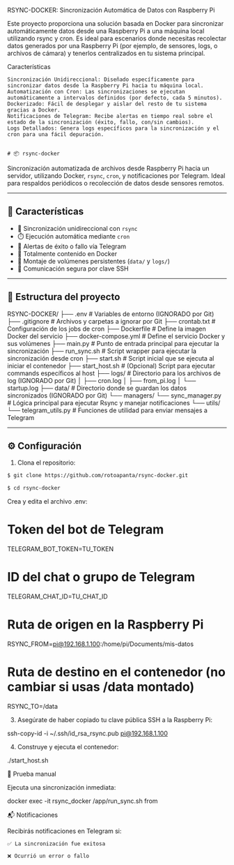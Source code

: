 RSYNC-DOCKER: Sincronización Automática de Datos con Raspberry Pi

Este proyecto proporciona una solución basada en Docker para sincronizar automáticamente datos desde una Raspberry Pi a una máquina local utilizando rsync y cron. Es ideal para escenarios donde necesitas recolectar datos generados por una Raspberry Pi (por ejemplo, de sensores, logs, o archivos de cámara) y tenerlos centralizados en tu sistema principal.

Características

    Sincronización Unidireccional: Diseñado específicamente para sincronizar datos desde la Raspberry Pi hacia tu máquina local.
    Automatización con Cron: Las sincronizaciones se ejecutan automáticamente a intervalos definidos (por defecto, cada 5 minutos).
    Dockerizado: Fácil de desplegar y aislar del resto de tu sistema gracias a Docker.
    Notificaciones de Telegram: Recibe alertas en tiempo real sobre el estado de la sincronización (éxito, fallo, con/sin cambios).
    Logs Detallados: Genera logs específicos para la sincronización y el cron para una fácil depuración.


    # 📦 rsync-docker

Sincronización automatizada de archivos desde Raspberry Pi hacia un servidor, utilizando Docker, `rsync`, `cron`, y notificaciones por Telegram. Ideal para respaldos periódicos o recolección de datos desde sensores remotos.

---

## 🚀 Características

- 🔁 Sincronización unidireccional con `rsync`
- ⏱️ Ejecución automática mediante `cron`
- 📩 Alertas de éxito o fallo vía Telegram
- 🐳 Totalmente contenido en Docker
- 📂 Montaje de volúmenes persistentes (`data/` y `logs/`)
- 🔐 Comunicación segura por clave SSH

---

## 📁 Estructura del proyecto

RSYNC-DOCKER/
├── .env                  # Variables de entorno (IGNORADO por Git)
├── .gitignore            # Archivos y carpetas a ignorar por Git
├── crontab.txt           # Configuración de los jobs de cron
├── Dockerfile            # Define la imagen Docker del servicio
├── docker-compose.yml    # Define el servicio Docker y sus volúmenes
├── main.py               # Punto de entrada principal para ejecutar la sincronización
├── run_sync.sh           # Script wrapper para ejecutar la sincronización desde cron
├── start.sh              # Script inicial que se ejecuta al iniciar el contenedor
├── start_host.sh         # (Opcional) Script para ejecutar commands específicos al host
├── logs/                 # Directorio para los archivos de log (IGNORADO por Git)
│   ├── cron.log
│   ├── from_pi.log
│   └── startup.log
├── data/                 # Directorio donde se guardan los datos sincronizados (IGNORADO por Git)
└── managers/
    └── sync_manager.py   # Lógica principal para ejecutar Rsync y manejar notificaciones
└── utils/
    └── telegram_utils.py # Funciones de utilidad para enviar mensajes a Telegram


---

## ⚙️ Configuración

1. Clona el repositorio:

```bash
$ git clone https://github.com/rotoapanta/rsync-docker.git
```
```bash
$ cd rsync-docker
```

Crea y edita el archivo .env:

# Token del bot de Telegram
TELEGRAM_BOT_TOKEN=TU_TOKEN

# ID del chat o grupo de Telegram
TELEGRAM_CHAT_ID=TU_CHAT_ID

# Ruta de origen en la Raspberry Pi
RSYNC_FROM=pi@192.168.1.100:/home/pi/Documents/mis-datos

# Ruta de destino en el contenedor (no cambiar si usas /data montado)
RSYNC_TO=/data

3. Asegúrate de haber copiado tu clave pública SSH a la Raspberry Pi:

ssh-copy-id -i ~/.ssh/id_rsa_rsync.pub pi@192.168.1.100

4. Construye y ejecuta el contenedor:

./start_host.sh

🧪 Prueba manual

Ejecuta una sincronización inmediata:

docker exec -it rsync_docker /app/run_sync.sh from

📬 Notificaciones

Recibirás notificaciones en Telegram si:

    ✅ La sincronización fue exitosa

    ❌ Ocurrió un error o fallo
